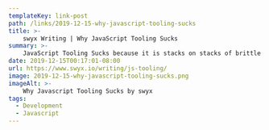 ```yaml
---
templateKey: link-post
path: /links/2019-12-15-why-javascript-tooling-sucks
title: >-
    swyx Writing | Why JavaScript Tooling Sucks
summary: >-
    JavaScript Tooling Sucks because it is stacks on stacks of brittle abstraction I'll break the writing style of this column so far by relating a recent incident. I can do this because I don't have an editor tut-tutting at me. 
date: 2019-12-15T00:17:01-08:00
url: https://www.swyx.io/writing/js-tooling/
image: 2019-12-15-why-javascript-tooling-sucks.png
imageAlt: >-
    Why Javascript Tooling Sucks by swyx
tags:
  - Development
  - Javascript
---
```

